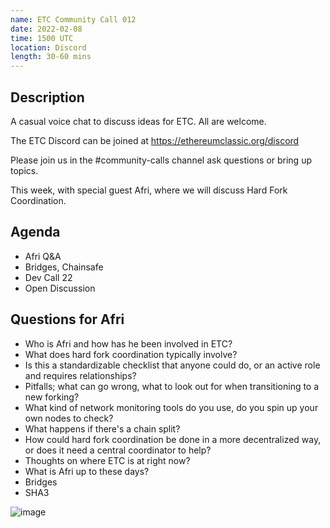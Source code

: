 ```yaml
---
name: ETC Community Call 012
date: 2022-02-08
time: 1500 UTC
location: Discord
length: 30-60 mins
---
```


## Description

A casual voice chat to discuss ideas for ETC. All are welcome.

The ETC Discord can be joined at https://ethereumclassic.org/discord

Please join us in the #community-calls channel ask questions or bring up topics.

This week, with special guest Afri, where we will discuss Hard Fork Coordination.

## Agenda

- Afri Q&A
- Bridges, Chainsafe
- Dev Call 22
- Open Discussion

## Questions for Afri

- Who is Afri and how has he been involved in ETC?
- What does hard fork coordination typically involve?
- Is this a standardizable checklist that anyone could do, or an active role and requires relationships?
- Pitfalls; what can go wrong, what to look out for when transitioning to a new forking?
- What kind of network monitoring tools do you use, do you spin up your own nodes to check?
- What happens if there's a chain split?
- How could hard fork coordination be done in a more decentralized way, or does it need a central coordinator to help?
- Thoughts on where ETC is at right now?
- What is Afri up to these days?
- Bridges
- SHA3

![image](https://user-images.githubusercontent.com/1696942/151510249-e111d0ed-061b-474d-bba2-203d5d766508.png)
